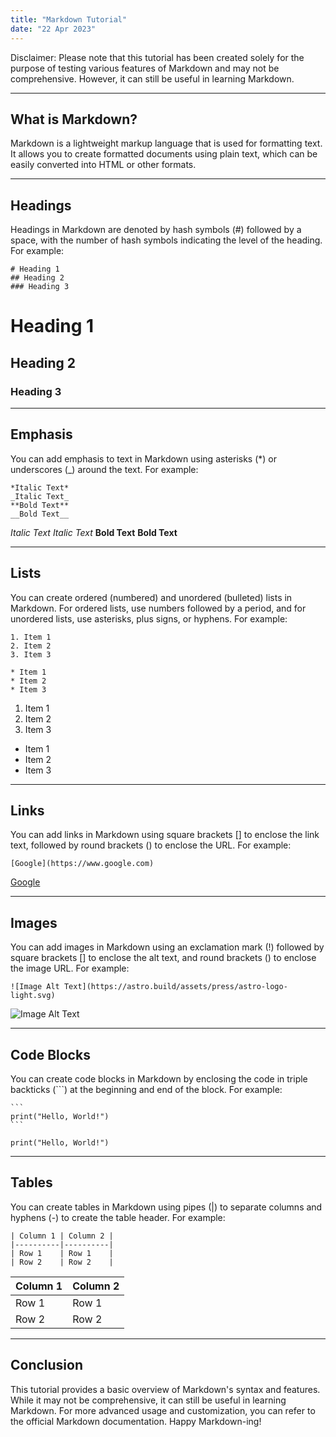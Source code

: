 ```yaml
---
title: "Markdown Tutorial"
date: "22 Apr 2023"
---
```

Disclaimer: Please note that this tutorial has been created solely for the purpose of testing various features of Markdown and may not be comprehensive. However, it can still be useful in learning Markdown.

---

## What is Markdown?

Markdown is a lightweight markup language that is used for formatting text. It allows you to create formatted documents using plain text, which can be easily converted into HTML or other formats.

---

## Headings

Headings in Markdown are denoted by hash symbols (#) followed by a space, with the number of hash symbols indicating the level of the heading. For example:

```
# Heading 1
## Heading 2
### Heading 3
```

# Heading 1
## Heading 2
### Heading 3

---

## Emphasis

You can add emphasis to text in Markdown using asterisks (*) or underscores (_) around the text. For example:

```
*Italic Text*
_Italic Text_
**Bold Text**
__Bold Text__
```

*Italic Text*
_Italic Text_
**Bold Text**
__Bold Text__

---

## Lists

You can create ordered (numbered) and unordered (bulleted) lists in Markdown. For ordered lists, use numbers followed by a period, and for unordered lists, use asterisks, plus signs, or hyphens. For example:

```
1. Item 1
2. Item 2
3. Item 3

* Item 1
* Item 2
* Item 3
```

1. Item 1
2. Item 2
3. Item 3

* Item 1
* Item 2
* Item 3

---

## Links

You can add links in Markdown using square brackets [] to enclose the link text, followed by round brackets () to enclose the URL. For example:

```
[Google](https://www.google.com)
```

[Google](https://www.google.com)

---

## Images

You can add images in Markdown using an exclamation mark (!) followed by square brackets [] to enclose the alt text, and round brackets () to enclose the image URL. For example:

```
![Image Alt Text](https://astro.build/assets/press/astro-logo-light.svg)
```

![Image Alt Text](https://astro.build/assets/press/astro-logo-light.svg)

---

## Code Blocks

You can create code blocks in Markdown by enclosing the code in triple backticks (```) at the beginning and end of the block. For example:


    ```
    print("Hello, World!")
    ```

```
print("Hello, World!")
```

---

## Tables

You can create tables in Markdown using pipes (|) to separate columns and hyphens (-) to create the table header. For example:

```
| Column 1 | Column 2 |
|----------|----------|
| Row 1    | Row 1    |
| Row 2    | Row 2    |
```

| Column 1 | Column 2 |
|----------|----------|
| Row 1    | Row 1    |
| Row 2    | Row 2    |


---

## Conclusion

This tutorial provides a basic overview of Markdown's syntax and features. While it may not be comprehensive, it can still be useful in learning Markdown. For more advanced usage and customization, you can refer to the official Markdown documentation. Happy Markdown-ing!
